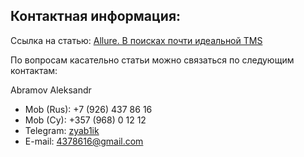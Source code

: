 Контактная информация:
--------------
Ссылка на статью: [Allure. В поисках почти идеальной TMS] 

По вопросам касательно статьи можно связаться по следующим контактам:

Abramov Aleksandr
* Mob (Rus): +7 (926) 437 86 16
* Mob (Cy): +357 (968) 0 12 12
* Telegram: [zyab1ik](https://t.me/zyab1ik)
* E-mail: 4378616@gmail.com

[Allure. В поисках почти идеальной TMS]: https://habr.com/ru/post/571476/